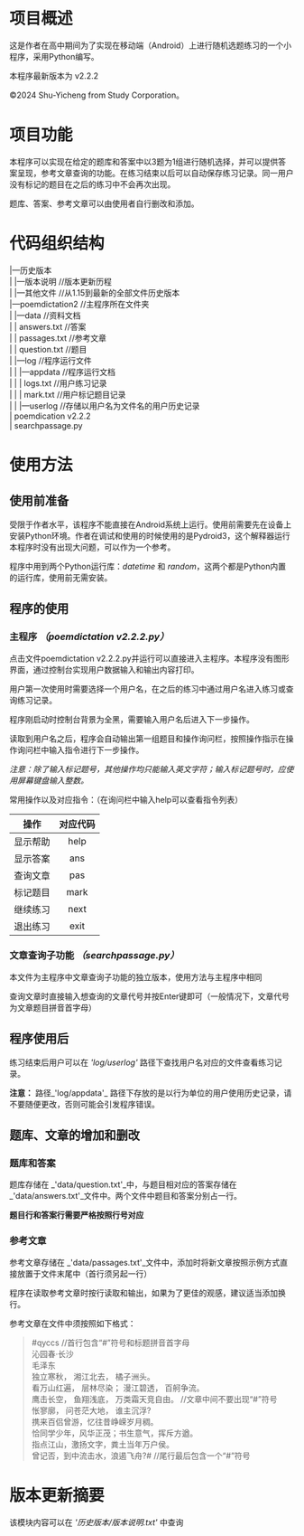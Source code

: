 # 项目概述
这是作者在高中期间为了实现在移动端（Android）上进行随机选题练习的一个小程序，采用Python编写。

本程序最新版本为 v2.2.2

©2024 Shu-Yicheng from Study Corporation。

# 项目功能
本程序可以实现在给定的题库和答案中以3题为1组进行随机选择，并可以提供答案呈现，参考文章查询的功能。在练习结束以后可以自动保存练习记录。同一用户没有标记的题目在之后的练习中不会再次出现。

题库、答案、参考文章可以由使用者自行删改和添加。

# 代码组织结构
|—历史版本\
|   |—版本说明 //版本更新历程\
|   |—其他文件 //从1.15到最新的全部文件历史版本\
|—poemdictation2 //主程序所在文件夹\
|   |—data //资料文档\
|   |   answers.txt //答案\
|   |   passages.txt //参考文章\
|   |   question.txt //题目\
|   |—log //程序运行文件\
|   |   |—appdata //程序运行文档\
|   |   |   logs.txt //用户练习记录\
|   |   |   mark.txt //用户标记题目记录\
|   |   |—userlog //存储以用户名为文件名的用户历史记录\
|   poemdication v2.2.2\
|   searchpassage.py

# 使用方法
## 使用前准备
受限于作者水平，该程序不能直接在Android系统上运行。使用前需要先在设备上安装Python环境。作者在调试和使用的时候使用的是Pydroid3，这个解释器运行本程序时没有出现大问题，可以作为一个参考。

程序中用到两个Python运行库：_datetime_ 和 _random_，这两个都是Python内置的运行库，使用前无需安装。

## 程序的使用
### 主程序 _（poemdictation v2.2.2.py）_
点击文件poemdictation v2.2.2.py并运行可以直接进入主程序。本程序没有图形界面，通过控制台实现用户数据输入和输出内容打印。

用户第一次使用时需要选择一个用户名，在之后的练习中通过用户名进入练习或查询练习记录。

程序刚启动时控制台背景为全黑，需要输入用户名后进入下一步操作。

读取到用户名之后，程序会自动输出第一组题目和操作询问栏，按照操作指示在操作询问栏中输入指令进行下一步操作。

_注意：除了输入标记题号，其他操作均只能输入英文字符；输入标记题号时，应使用屏幕键盘输入整数。_

常用操作以及对应指令：（在询问栏中输入help可以查看指令列表）

| **操作**|**对应代码**|
|:---:|:---:|
|显示帮助|help|
|显示答案|ans|
|查询文章|pas|
|标记题目|mark|
|继续练习|next|
|退出练习|exit|

### 文章查询子功能 _（searchpassage.py）_
本文件为主程序中文章查询子功能的独立版本，使用方法与主程序中相同

查询文章时直接输入想查询的文章代号并按Enter键即可（一般情况下，文章代号为文章题目拼音首字母）

## 程序使用后
练习结束后用户可以在 _'log/userlog'_ 路径下查找用户名对应的文件查看练习记录。

**注意：** 路径_'log/appdata'_ 路径下存放的是以行为单位的用户使用历史记录，请不要随便更改，否则可能会引发程序错误。

## 题库、文章的增加和删改
### 题库和答案
题库存储在 _'data/question.txt'_中，与题目相对应的答案存储在 _'data/answers.txt'_文件中。两个文件中题目和答案分别占一行。

**题目行和答案行需要严格按照行号对应**
### 参考文章
参考文章存储在 _'data/passages.txt'_文件中，添加时将新文章按照示例方式直接放置于文件末尾中（首行须另起一行）

程序在读取参考文章时按行读取和输出，如果为了更佳的观感，建议适当添加换行。

参考文章在文件中须按照如下格式：

>#qyccs  //首行包含“#”符号和标题拼音首字母\
沁园春·长沙\
毛泽东\
独立寒秋， 湘江北去， 橘子洲头。 \
看万山红遍， 层林尽染； 漫江碧透， 百舸争流。 \
鹰击长空， 鱼翔浅底， 万类霜天竞自由。  //文章中间不要出现“#”符号\
怅寥廓， 问苍茫大地， 谁主沉浮?\
携来百侣曾游，忆往昔峥嵘岁月稠。\
恰同学少年，风华正茂；书生意气，挥斥方遒。\
指点江山，激扬文字，粪土当年万户侯。\
曾记否，到中流击水，浪遏飞舟?#  //尾行最后包含一个“#”符号

# 版本更新摘要
该模块内容可以在 _'历史版本/版本说明.txt'_ 中查询




